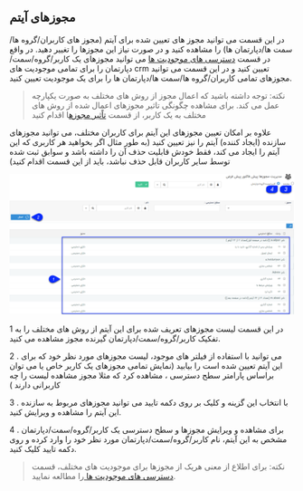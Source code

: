 ﻿## مجوزهای آیتم

در این قسمت می توانید مجوز های تعیین شده برای آیتم (مجوز های کاربران/گروه ها/سمت ها/دپارتمان ها) را مشاهده کنید و در صورت نیاز این مجوزها را تغییر دهید. در واقع در قسمت [دسترسی های موجودیت ها](https://github.com/1stco/PayamGostarDocs/blob/master/help%202.5.4/Settings/Manage-groups-and-users/permissions/Availability-of-entities/Availability-of-entities.md)  می توانید مجوزهای یک کاربر/گروه/سمت/دپارتمان را برای تمامی موجودیت های crm تعیین کنید و در این قسمت می توانید مجوزهای تمامی کاربران/گروه ها/سمت ها/دپارتمان ها را برای یک موجودیت تعیین کنید.

> نکته: توجه داشته باشید که اعمال مجوز از روش های مختلف به صورت یکپارچه عمل می کند. برای مشاهده چگونگی تاثیر مجوزهای اعمال شده از روش های مختلف به یک کاربر، از قسمت [ تاًثیر مجوزه](https://github.com/1stco/PayamGostarDocs/blob/master/help%202.5.4/Settings/Manage-groups-and-users/users/users.md)ا اقدام کنید


علاوه بر امکان تعیین مجوزهای این آیتم برای کاربران مختلف، می توانید مجوزهای سازنده (ایجاد کننده) آیتم را نیز تعیین کنید (به طور مثال اگر بخواهید هر کاربری که این آیتم را ایجاد می کند، فقط خودش قابلیت حذف آن را داشته باشد و سوابق ثبت شده توسط سایر کاربران قابل حذف نباشد، باید از این قسمت اقدام کنید)

![](ObjectTypePermissions.png)

1  در این قسمت لیست مجوزهای تعریف شده برای این آیتم از روش های مختلف را به تفکیک کاربر/گروه/سمت/دپارتمان گیرنده مجوز مشاهده می کنید.

2 . می توانید با استفاده از فیلتر های موجود، لیست مجوزهای مورد نظر خود که برای این آیتم تعیین شده است را بیابید (نمایش تمامی مجوزهای یک کاربر خاص یا می توان براساس پارامتر سطح دسترسی ، مشاهده کرد که مثلا مجوز مشاهده لیست را چه کاربرانی دارند )

3 . با انتخاب این گزینه و کلیک بر روی دکمه تایید می توانید مجوزهای مربوط به سازنده این آیتم را مشاهده و ویرایش کنید.
 
4 . برای مشاهده و ویرایش مجوزها و سطح دسترسی یک کاربر/گروه/سمت/دپارتمان مشخص به این آیتم، نام کاربر/گروه/سمت/دپارتمان مورد نظر خود را وارد کرده و روی دکمه تایید کلیک کنید.

> نکته: برای اطلاع از معنی هریک از مجوزها برای موجودیت های مختلف، قسمت [دسترسی های موجودیت ها ](https://github.com/1stco/PayamGostarDocs/blob/master/help%202.5.4/Settings/Manage-groups-and-users/permissions/Availability-of-entities/Availability-of-entities.md)را مطالعه نمایید.

